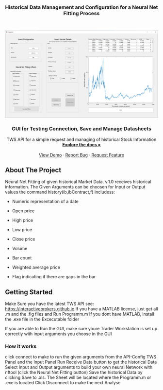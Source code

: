 
  <h3 align="center">Historical Data Management and Configuration for a Neural Net Fitting Process </h3>





<!-- PROJECT LOGO -->
<br />
<p align="center">
  <a href="https://github.com/ecschuetz/TWS-API-Historical-Data-Manager">
    <img src="images/ConfigTable.png" alt="Logo">
  </a>

  <h3 align="center">GUI for Testing Connection, Save and Manage Datasheets</h3>

  <p align="center">
    TWS API for a simple request and managing of historical Stock Information
    <br />
    <a href="https://github.com/ecschuetz/TWS-API-Historical-Data-Manager"><strong>Explore the docs »</strong></a>
    <br />
    <br />
    <a href="https://github.com/ecschuetz/TWS-API-Historical-Data-Manager">View Demo</a>
    ·
    <a href="https://github.com/ecschuetz/TWS-API-Historical-Data-Manager/issues">Report Bug</a>
    ·
    <a href="https://github.com/ecschuetz/TWS-API-Historical-Data-Manager/issues">Request Feature</a>
  </p>
</p>




<!-- ABOUT THE PROJECT -->
## About The Project

Neural Net Fitting of given historical Market Data. 
v.1.0 receives historical information. The Given Arguments can be choosen for Input or Output values
the command history(ib,ibContract,f) includess: 

- Numeric representation of a date

- Open price

- High price

- Low price

- Close price

- Volume

- Bar count

- Weighted average price

- Flag indicating if there are gaps in the bar






<!-- GETTING STARTED -->
## Getting Started
Make Sure you have the latest TWS API see: https://interactivebrokers.github.io
If you have a MATLAB license, just get all .m and the .fig files and Run Programm.m
If you dont have MATLAB, install the .exe file in the Excecutable folder

If you are able to Run the GUI, make sure youre Trader Workstation is set up correctly with input arguments you choose in the GUI

### How it works

click connect to make to run the given arguments from the API-Config TWS Panel and the Input Panel
Run Receive Data button to get the historical Data
Select Input and Output arguments to build your own neural Network with nftool (click the Neural Net Fitting button)
Save the historical Data by clicking Save to .xls. The Sheet will be located where the Programm.m or .exe is located
Click Disconnect to make the next Analyse

